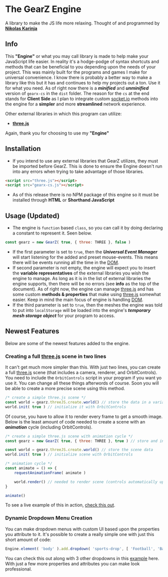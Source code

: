 # The GearZ Engine
A library to make the JS life more relaxing.
Thought of and programmed by **[Nikolas Karinja](https://instagram.com/______whiteboii)**

## Info
This **"Engine"** or what you may call library is made to help make your JavaScript life easier. In reality it's a hodge-podge of syntax shortcuts and methods that can be beneficial to you depending upon the needs of your project. This was mainly built for the programs and games I make for universal convenience. I know there is probably a better way to make a library like this but it has and continues to help my projects out a ton. Use it for what you need. As of right now there is a ***minified*** and ***unminified*** version of ``gearx-cs`` in the ``dist`` folder. The reason for the ``cs`` at the end stands for **Client Side** as I plan to integrate custom [socket.io](https://github.com/socketio/socket.io) methods into the engine for a **simpler** and more **streamlined** network experience.

Other external libraries in which this program can utilize:

* **[three.js](https://github.com/mrdoob/three.js/)**

Again, thank you for choosing to use my **"Engine"**

## Installation
* If you intend to use any external libraries that GearZ utilizes, they must be imported before GearZ. This is done to ensure the Engine doesn't run into any errors when trying to take advantage of those libraries.
```html
<script src="three.js"></script>
<script src="gearx-cs.js"></script>
```
* As of this release there is no NPM package of this engine so it must be installed through **HTML** or **Shorthand JavaScript**

## Usage (Updated)
* The engine is ``function`` based ``class``, so you can call it by doing declaring a constant to represent it. Seen below.
```javascript
const gearz = new GearZ( true, { three: THREE }, false )
```
* If the first parameter is set to ``true``, then the ***Universal Event Manager*** will start listening for the added and preset mouse-events. This means there will be events running all the time in the [DOM](https://developer.mozilla.org/en-US/docs/Web/API/Document_Object_Model/Introduction).
* If second parameter is not empty, the engine will expect you to insert the **variable representatives** of the external libraries you wish the engine to manage. As long as it is in the list of external libraries the engine supports, then there will be no errors (see **info** as the top of the document). As of right now, the engine can manage [three.js](https://github.com/mrdoob/three.js/) and has some custom **methods & properties** that make using [three.js](https://github.com/mrdoob/three.js/) somewhat easier. Keep in mind the main focus of engine is handling [DOM](https://developer.mozilla.org/en-US/docs/Web/API/Document_Object_Model/Introduction).
* If the third parameter is set to ``true``, then the meshes the engine was told to put into ``localStorage`` will be loaded into the engine's ***temporary mesh storage object*** for your program to access.

## Newest Features
Below are some of the newest features added to the engine.

### Creating a full [three.js](https://github.com/mrdoob/three.js/) scene in two lines
It can't get much more simpler than this. With just two lines, you can create a full [three.js](https://github.com/mrdoob/three.js/) scene (that includes a camera, renderer, and OrbitControls). You need to include the ``OrbitControls`` script in your program if you want yo use it. You can change all these things afterwords of course. Soon you will be able to create a more precise scene using this method.
```javascript
/* create a simple three.js scene */
const world = gearz.threeJS.create.world() // store the data in a variable
world.init( true ) // initialize it with OrbitControls
```
Of course, you have to allow it to render every frame to get a smooth image. Below is the least amount of code needed to create a scene with an ***animation*** cycle (including OrbitControls).
```javascript
/* create a simple three.js scene with animation cycle */
const gearz = new GearZ( true, { three: THREE }, true ) // store and intialize engine data

const world = gearz.threeJS.create.world() // store the scene data
world.init( true ) // initialize scene with OrbitControls

/* animation cycle */
const animate = () => {
    requestAnimationFrame( animate )

    world.render() // needed to render scene (controls automatically update)
}

animate()
```
To see a live example of this in action, [check this out](https://gearshiftstudios.github.io/GearZ/examples/simple_three_scene.html).

### Dynamic Dropdown Menu Creation
You can make dropdown menus with custom UI based upon the properties you attribute to it. It's possible to create a really simple one with just this short amount of code:
```javascript
Engine.element( 'body' ).add.dropdown( 'sports-drop', [ 'Football', 'Baseball', 'Basketball' ], {}, { width: 13, mL: 1, mT: 1 }, { tI: 'Pick a Sport' }, {}, {} )
```
You can check this out along with 3 other dropdowns in this [example](https://gearshiftstudios.github.io/GearZ/examples/dropdowns.html) here. With just a few more properties and attributes you can make look professional.
